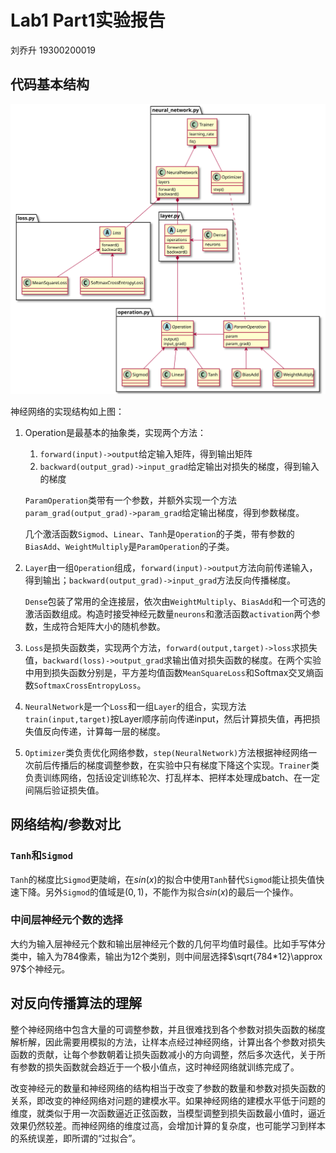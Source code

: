 # Lab1 Part1实验报告
刘乔升 19300200019

## 代码基本结构
![class](clazz.svg)

神经网络的实现结构如上图：
1. Operation是最基本的抽象类，实现两个方法：
   1. `forward(input)->output`给定输入矩阵，得到输出矩阵
   1. `backward(output_grad)->input_grad`给定输出对损失的梯度，得到输入的梯度
   
   `ParamOperation`类带有一个参数，并额外实现一个方法`param_grad(output_grad)->param_grad`给定输出梯度，得到参数梯度。

   几个激活函数`Sigmod`、`Linear`、`Tanh`是`Operation`的子类，带有参数的`BiasAdd`、`WeightMultiply`是`ParamOperation`的子类。

1. `Layer`由一组`Operation`组成，`forward(input)->output`方法向前传递输入，得到输出；`backward(output_grad)->input_grad`方法反向传播梯度。

   `Dense`包装了常用的全连接层，依次由`WeightMultiply`、`BiasAdd`和一个可选的激活函数组成。构造时接受神经元数量`neurons`和激活函数`activation`两个参数，生成符合矩阵大小的随机参数。

1. `Loss`是损失函数类，实现两个方法，`forward(output,target)->loss`求损失值，`backward(loss)->output_grad`求输出值对损失函数的梯度。在两个实验中用到损失函数分别是，平方差均值函数`MeanSquareLoss`和Softmax交叉熵函数`SoftmaxCrossEntropyLoss`。

1. `NeuralNetwork`是一个`Loss`和一组`Layer`的组合，实现方法`train(input,target)`按Layer顺序前向传递input，然后计算损失值，再把损失值反向传递，计算每一层的梯度。

1. `Optimizer`类负责优化网络参数，`step(NeuralNetwork)`方法根据神经网络一次前后传播后的梯度调整参数，在实验中只有梯度下降这个实现。`Trainer`类负责训练网络，包括设定训练轮次、打乱样本、把样本处理成batch、在一定间隔后验证损失值。

## 网络结构/参数对比

### `Tanh`和`Sigmod`
`Tanh`的梯度比`Sigmod`更陡峭，在$sin(x)$的拟合中使用`Tanh`替代`Sigmod`能让损失值快速下降。另外`Sigmod`的值域是$(0,1)$，不能作为拟合$sin(x)$的最后一个操作。

### 中间层神经元个数的选择
大约为输入层神经元个数和输出层神经元个数的几何平均值时最佳。比如手写体分类中，输入为784像素，输出为12个类别，则中间层选择$\sqrt{784*12}\approx 97$个神经元。

## 对反向传播算法的理解
整个神经网络中包含大量的可调整参数，并且很难找到各个参数对损失函数的梯度解析解，因此需要用模拟的方法，让样本点经过神经网络，计算出各个参数对损失函数的贡献，让每个参数朝着让损失函数减小的方向调整，然后多次迭代，关于所有参数的损失函数就会趋近于一个极小值点，这时神经网络就训练完成了。

改变神经元的数量和神经网络的结构相当于改变了参数的数量和参数对损失函数的关系，即改变的神经网络对问题的建模水平。如果神经网络的建模水平低于问题的维度，就类似于用一次函数逼近正弦函数，当模型调整到损失函数最小值时，逼近效果仍然较差。而神经网络的维度过高，会增加计算的复杂度，也可能学习到样本的系统误差，即所谓的“过拟合”。